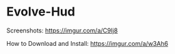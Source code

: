 # Evolve-Hud
Screenshots: https://imgur.com/a/C9Ij8

How to Download and Install: https://imgur.com/a/w3Ah6

